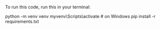 To run this code, run this in your terminal:

python -m venv venv
myvenv\Scripts\activate     # on Windows
pip install -r requirements.txt
